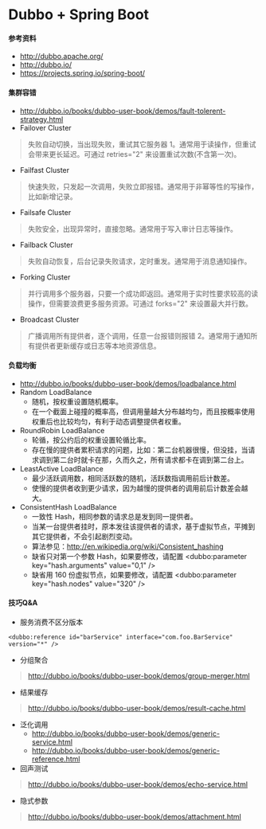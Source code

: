 # Dubbo + Spring Boot

#### 参考资料
- <http://dubbo.apache.org/>
- <http://dubbo.io/>
- <https://projects.spring.io/spring-boot/>

#### 集群容错
- <http://dubbo.io/books/dubbo-user-book/demos/fault-tolerent-strategy.html>
- Failover Cluster
> 失败自动切换，当出现失败，重试其它服务器 1。通常用于读操作，但重试会带来更长延迟。可通过 retries="2" 来设置重试次数(不含第一次)。
- Failfast Cluster
> 快速失败，只发起一次调用，失败立即报错。通常用于非幂等性的写操作，比如新增记录。
- Failsafe Cluster
> 失败安全，出现异常时，直接忽略。通常用于写入审计日志等操作。
- Failback Cluster
> 失败自动恢复，后台记录失败请求，定时重发。通常用于消息通知操作。
- Forking Cluster
> 并行调用多个服务器，只要一个成功即返回。通常用于实时性要求较高的读操作，但需要浪费更多服务资源。可通过 forks="2" 来设置最大并行数。
- Broadcast Cluster
> 广播调用所有提供者，逐个调用，任意一台报错则报错 2。通常用于通知所有提供者更新缓存或日志等本地资源信息。

#### 负载均衡
- <http://dubbo.io/books/dubbo-user-book/demos/loadbalance.html>
- Random LoadBalance
    - 随机，按权重设置随机概率。
    - 在一个截面上碰撞的概率高，但调用量越大分布越均匀，而且按概率使用权重后也比较均匀，有利于动态调整提供者权重。
- RoundRobin LoadBalance
    - 轮循，按公约后的权重设置轮循比率。
    - 存在慢的提供者累积请求的问题，比如：第二台机器很慢，但没挂，当请求调到第二台时就卡在那，久而久之，所有请求都卡在调到第二台上。
- LeastActive LoadBalance
    - 最少活跃调用数，相同活跃数的随机，活跃数指调用前后计数差。
    - 使慢的提供者收到更少请求，因为越慢的提供者的调用前后计数差会越大。
- ConsistentHash LoadBalance
    - 一致性 Hash，相同参数的请求总是发到同一提供者。
    - 当某一台提供者挂时，原本发往该提供者的请求，基于虚拟节点，平摊到其它提供者，不会引起剧烈变动。
    - 算法参见：http://en.wikipedia.org/wiki/Consistent_hashing
    - 缺省只对第一个参数 Hash，如果要修改，请配置 <dubbo:parameter key="hash.arguments" value="0,1" />
    - 缺省用 160 份虚拟节点，如果要修改，请配置 <dubbo:parameter key="hash.nodes" value="320" />
 
#### 技巧Q&A
- 服务消费不区分版本
```
<dubbo:reference id="barService" interface="com.foo.BarService" version="*" />
```
- 分组聚合
> <http://dubbo.io/books/dubbo-user-book/demos/group-merger.html>
- 结果缓存
> <http://dubbo.io/books/dubbo-user-book/demos/result-cache.html>
- 泛化调用
    - <http://dubbo.io/books/dubbo-user-book/demos/generic-service.html>
    - <http://dubbo.io/books/dubbo-user-book/demos/generic-reference.html>
- 回声测试
> <http://dubbo.io/books/dubbo-user-book/demos/echo-service.html>
- 隐式参数
> <http://dubbo.io/books/dubbo-user-book/demos/attachment.html>